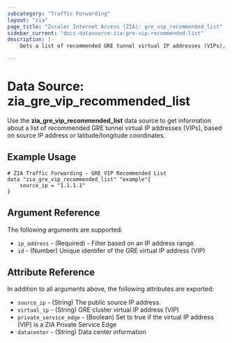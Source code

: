 ```yaml
---
subcategory: "Traffic Forwarding"
layout: "zia"
page_title: "Zscaler Internet Access (ZIA): gre_vip_recommended_list"
sidebar_current: "docs-datasource-zia-gre-vip-recommended-list"
description: |-
    Gets a list of recommended GRE tunnel virtual IP addresses (VIPs), based on source IP address or latitude/longitude coordinates.

---
```


# Data Source: zia_gre_vip_recommended_list

Use the **zia_gre_vip_recommended_list** data source to get information about a list of recommended GRE tunnel virtual IP addresses (VIPs), based on source IP address or latitude/longitude coordinates.

## Example Usage

```hcl
# ZIA Traffic Forwarding - GRE VIP Recommended List
data "zia_gre_vip_recommended_list" "example"{
    source_ip = "1.1.1.1"
}
```

## Argument Reference

The following arguments are supported:

* `ip_address` - (Required) - Filter based on an IP address range.
* `id` - (Number) Unique identifer of the GRE virtual IP address (VIP)

## Attribute Reference

In addition to all arguments above, the following attributes are exported:

* `source_ip` - (String) The public source IP address.
* `virtual_ip` - (String) GRE cluster virtual IP address (VIP)
* `private_service_edge` - (Boolean) Set to true if the virtual IP address (VIP) is a ZIA Private Service Edge
* `datacenter` - (String) Data center information
